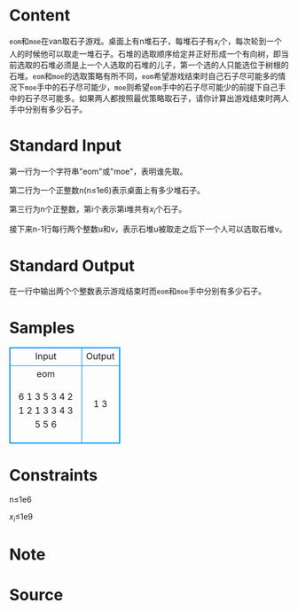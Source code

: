 
# Content

`eom`和`moe`在van取石子游戏。桌面上有n堆石子，每堆石子有$x_i$个，每次轮到一个人的时候他可以取走一堆石子。石堆的选取顺序给定并正好形成一个有向树，即当前选取的石堆必须是上一个人选取的石堆的儿子，第一个选的人只能选位于树根的石堆。`eom`和`moe`的选取策略有所不同，`eom`希望游戏结束时自己石子尽可能多的情况下`moe`手中的石子尽可能少，`moe`则希望`eom`手中的石子尽可能少的前提下自己手中的石子尽可能多。如果两人都按照最优策略取石子，请你计算出游戏结束时两人手中分别有多少石子。

# Standard Input

第一行为一个字符串"eom"或"moe"，表明谁先取。

第二行为一个正整数n(n&le;1e6)表示桌面上有多少堆石子。

第三行为n个正整数，第i个表示第i堆共有$x_i$个石子。

接下来n-1行每行两个整数u和v，表示石堆u被取走之后下一个人可以选取石堆v。

# Standard Output

在一行中输出两个个整数表示游戏结束时而`eom`和`moe`手中分别有多少石子。

# Samples

<style>
        table,table tr th, table tr td { border:1px solid #0094ff; }
        table { width: 200px; min-height: 25px; line-height: 25px; text-align: center; border-collapse: collapse;}   
    </style>
<table>
	<tr>
		<td>Input</td>
		<td>Output</td>
	</tr>
<tr><td>eom

6
1 3 5 3 4 2
1 2
1 3
3 4
3 5
5 6</td><td>1 3</td></tr></table>


# Constraints

n&le;1e6

$x_i$&le;1e9

# Note



# Source


